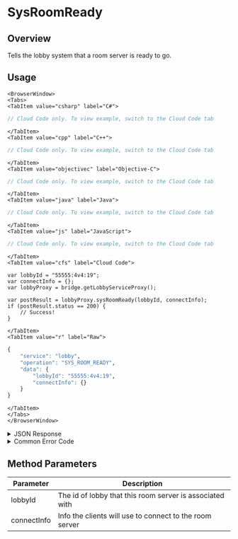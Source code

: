 # SysRoomReady
## Overview
Tells the lobby system that a room server is ready to go.




<PartialServop service_name="lobby" operation_name="SYS_ROOM_READY" />

## Usage

```mdx-code-block
<BrowserWindow>
<Tabs>
<TabItem value="csharp" label="C#">
```

```csharp
// Cloud Code only. To view example, switch to the Cloud Code tab
```

```mdx-code-block
</TabItem>
<TabItem value="cpp" label="C++">
```

```cpp
// Cloud Code only. To view example, switch to the Cloud Code tab
```

```mdx-code-block
</TabItem>
<TabItem value="objectivec" label="Objective-C">
```

```objectivec
// Cloud Code only. To view example, switch to the Cloud Code tab
```

```mdx-code-block
</TabItem>
<TabItem value="java" label="Java">
```

```java
// Cloud Code only. To view example, switch to the Cloud Code tab
```

```mdx-code-block
</TabItem>
<TabItem value="js" label="JavaScript">
```

```javascript
// Cloud Code only. To view example, switch to the Cloud Code tab
```

```mdx-code-block
</TabItem>
<TabItem value="cfs" label="Cloud Code">
```

```cfscript
var lobbyId = "55555:4v4:19";
var connectInfo = {};
var lobbyProxy = bridge.getLobbyServiceProxy();

var postResult = lobbyProxy.sysRoomReady(lobbyId, connectInfo);
if (postResult.status == 200) {
    // Success!
}
```

```mdx-code-block
</TabItem>
<TabItem value="r" label="Raw">
```

```r
{
	"service": "lobby",
	"operation": "SYS_ROOM_READY",
	"data": {
		"lobbyId": "55555:4v4:19",
		"connectInfo": {}
	}
}
```

```mdx-code-block
</TabItem>
</Tabs>
</BrowserWindow>
```

<details>
<summary>JSON Response</summary>

```json
{
    "status": 200,
    "data": {}
}
```
</details>

<details>
<summary>Common Error Code</summary>

### Status Codes
Code | Name | Description
---- | ---- | -----------
40601 | RTT_NOT_ENABLED | RTT must be enabled for this feature

</details>


## Method Parameters
Parameter | Description
--------- | -----------
lobbyId | The id of lobby that this room server is associated with
connectInfo | Info the clients will use to connect to the room server


